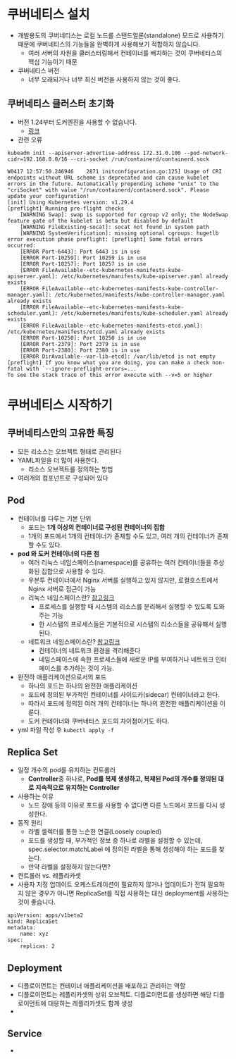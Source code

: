 # 쿠버네티스 설치
- 개발용도의 쿠버네티스는 로컬 노드를 스탠드얼론(standalone) 모드로 사용하기 때문에 쿠버네티스의 기능들을 완벽하게 사용해보기 적합하지 않습니다.
	- 여러 서버의 자원을 클러스터링해서 컨테이너를 배치하는 것이 쿠버네티스의 핵심 기능이기 때문
- 쿠버네티스 버전
	- 너무 오래되거나 너무 최신 버전을 사용하지 않는 것이 좋다.

## 쿠버네티스 클러스터 초기화
- 버전 1.24부터 도커엔진을 사용할 수 없습니다.
	- [링크](https://blog.hyojun.me/5)
- 관련 오류
```
kubeadm init --apiserver-advertise-address 172.31.0.100 --pod-network-cidr=192.168.0.0/16 --cri-socket /run/containerd/containerd.sock

W0417 12:57:50.246946    2871 initconfiguration.go:125] Usage of CRI endpoints without URL scheme is deprecated and can cause kubelet errors in the future. Automatically prepending scheme "unix" to the "criSocket" with value "/run/containerd/containerd.sock". Please update your configuration!
[init] Using Kubernetes version: v1.29.4
[preflight] Running pre-flight checks
	[WARNING Swap]: swap is supported for cgroup v2 only; the NodeSwap feature gate of the kubelet is beta but disabled by default
	[WARNING FileExisting-socat]: socat not found in system path
	[WARNING SystemVerification]: missing optional cgroups: hugetlb
error execution phase preflight: [preflight] Some fatal errors occurred:
	[ERROR Port-6443]: Port 6443 is in use
	[ERROR Port-10259]: Port 10259 is in use
	[ERROR Port-10257]: Port 10257 is in use
	[ERROR FileAvailable--etc-kubernetes-manifests-kube-apiserver.yaml]: /etc/kubernetes/manifests/kube-apiserver.yaml already exists
	[ERROR FileAvailable--etc-kubernetes-manifests-kube-controller-manager.yaml]: /etc/kubernetes/manifests/kube-controller-manager.yaml already exists
	[ERROR FileAvailable--etc-kubernetes-manifests-kube-scheduler.yaml]: /etc/kubernetes/manifests/kube-scheduler.yaml already exists
	[ERROR FileAvailable--etc-kubernetes-manifests-etcd.yaml]: /etc/kubernetes/manifests/etcd.yaml already exists
	[ERROR Port-10250]: Port 10250 is in use
	[ERROR Port-2379]: Port 2379 is in use
	[ERROR Port-2380]: Port 2380 is in use
	[ERROR DirAvailable--var-lib-etcd]: /var/lib/etcd is not empty
[preflight] If you know what you are doing, you can make a check non-fatal with `--ignore-preflight-errors=...`
To see the stack trace of this error execute with --v=5 or higher
```

# 쿠버네티스 시작하기
## 쿠버네티스만의 고유한 특징
- 모든 리소스는 오브젝트 형태로 관리된다
- YAML파일을 더 많이 사용한다.
	- 리소스 오브젝트를 정의하는 방법
- 여러개의 컴포넌트로 구성되어 있다

## Pod
- 컨테이너를 다루는 기본 단위
	- 포드는 **1개 이상의 컨테이너로 구성된 컨테이너의 집합**
    - 1개의 포드에서 1개의 컨테이너가 존재할 수도 있고, 여러 개의 컨테이너가 존재할 수도 있다.
- **pod 와 도커 컨테이너의 다른 점**
	- 여러 리눅스 네임스페이스(namespace)를 공유하는 여러 컨테이너들을 추상화된 집합으로 사용할 수 있다.
	- 우분투 컨테이너에서 Nginx 서버를 실행하고 있지 않지만, 로컬호스트에서 Nginx 서버로 접근이 가능
	- 리눅스 네임스페이스란? [참고링크](https://www.44bits.io/ko/keyword/linux-namespace)
		- 프로세스를 실행할 때 시스템의 리소스를 분리해서 실행할 수 있도록 도와주는 기능
		- 한 시스템의 프로세스들은 기본적으로 시스템의 리소스들을 공유해서 실행된다.
	- 네트워크 네임스페이스란? [참고링크](https://www.44bits.io/ko/post/container-network-2-ip-command-and-network-namespace)
		- 컨테이너의 네트워크 환경을 격리해준다
		- 네임스페이스에 속한 프로세스들에 새로운 IP를 부여하거나 네트워크 인터페이스를 추가하는 것이 가능.
- 완전하 애플리케이션으로서의 포드
	- 하나의 포드는 하나의 완전한 애플리케이션
	- 포드에 정의된 부가적인 컨테이너를 사이드카(sidecar) 컨테이너라고 한다.
	- 따라서 포드에 정의된 여러 개의 컨테이너는 하나의 완전한 애플리케이션을 이룬다.
	- 도커 컨테이너와 쿠버네티스 포드의 차이점이기도 하다.
- yml 파일 작성 후 `kubectl apply -f`

## Replica Set
- 일정 개수의 pod를 유지하는 컨트롤러
	- **Controller**중 하나로, **Pod를 복제 생성하고, 복제된 Pod의 개수를 정의된 대로 지속적으로 유지하는 Controller**
- 사용하는 이유
	- 노드 장애 등의 이유로 포드를 사용할 수 없다면 다른 노드에서 포드를 다시 생성한다.
- 동작 원리
	- 라벨 셀렉터를 통한 느슨한 연결(Loosely coupled)
	- 포드를 생성할 때, 부가적인 정보 중 하나로 라벨을 설정할 수 있는데,  spec.selector.matchLabel 에 정의된 라벨을 통해 생성해야 하는 포드를 찾는다.
	- 만약 라벨을 설정하지 않는다면?
- 컨트롤러 vs. 레플리카셋
- 사용자 지정 업데이트 오케스트레이션이 필요하지 않거나 업데이트가 전혀 필요하지 않은 경우가 아니면 ReplicaSet를 직접 사용하는 대신 deployment를 사용하는 것이 좋습니다.

```
apiVersion: apps/v1beta2 
kind: ReplicaSet 
metadata: 
	name: xyz 
spec: 
	replicas: 2
```

## Deployment
- 디플로이먼트는 컨테이너 애플리케이션을 배포하고 관리하는 역할
- 디플로이먼트는 레플리카셋의 상위 오브젝트. 디플로이먼트를 생성하면 해당 디플로이먼트에 대응하는 레플리카셋도 함께 생성
- 

## Service
- 